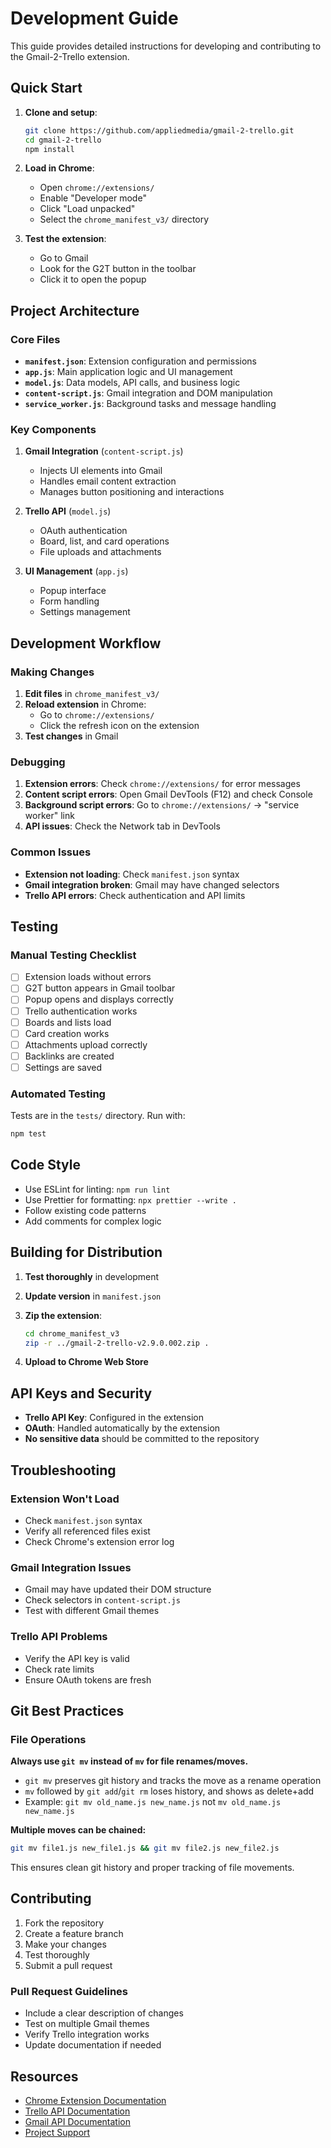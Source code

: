# Development Guide

This guide provides detailed instructions for developing and contributing to the Gmail-2-Trello extension.

## Quick Start

1. **Clone and setup**:

   ```zsh
   git clone https://github.com/appliedmedia/gmail-2-trello.git
   cd gmail-2-trello
   npm install
   ```

2. **Load in Chrome**:
   - Open `chrome://extensions/`
   - Enable "Developer mode"
   - Click "Load unpacked"
   - Select the `chrome_manifest_v3/` directory

3. **Test the extension**:
   - Go to Gmail
   - Look for the G2T button in the toolbar
   - Click it to open the popup

## Project Architecture

### Core Files

- **`manifest.json`**: Extension configuration and permissions
- **`app.js`**: Main application logic and UI management
- **`model.js`**: Data models, API calls, and business logic
- **`content-script.js`**: Gmail integration and DOM manipulation
- **`service_worker.js`**: Background tasks and message handling

### Key Components

1. **Gmail Integration** (`content-script.js`)
   - Injects UI elements into Gmail
   - Handles email content extraction
   - Manages button positioning and interactions

2. **Trello API** (`model.js`)
   - OAuth authentication
   - Board, list, and card operations
   - File uploads and attachments

3. **UI Management** (`app.js`)
   - Popup interface
   - Form handling
   - Settings management

## Development Workflow

### Making Changes

1. **Edit files** in `chrome_manifest_v3/`
2. **Reload extension** in Chrome:
   - Go to `chrome://extensions/`
   - Click the refresh icon on the extension
3. **Test changes** in Gmail

### Debugging

1. **Extension errors**: Check `chrome://extensions/` for error messages
2. **Content script errors**: Open Gmail DevTools (F12) and check Console
3. **Background script errors**: Go to `chrome://extensions/` → "service worker" link
4. **API issues**: Check the Network tab in DevTools

### Common Issues

- **Extension not loading**: Check `manifest.json` syntax
- **Gmail integration broken**: Gmail may have changed selectors
- **Trello API errors**: Check authentication and API limits

## Testing

### Manual Testing Checklist

- [ ] Extension loads without errors
- [ ] G2T button appears in Gmail toolbar
- [ ] Popup opens and displays correctly
- [ ] Trello authentication works
- [ ] Boards and lists load
- [ ] Card creation works
- [ ] Attachments upload correctly
- [ ] Backlinks are created
- [ ] Settings are saved

### Automated Testing

Tests are in the `tests/` directory. Run with:

```zsh
npm test
```

## Code Style

- Use ESLint for linting: `npm run lint`
- Use Prettier for formatting: `npx prettier --write .`
- Follow existing code patterns
- Add comments for complex logic

## Building for Distribution

1. **Test thoroughly** in development
2. **Update version** in `manifest.json`
3. **Zip the extension**:

   ```zsh
   cd chrome_manifest_v3
   zip -r ../gmail-2-trello-v2.9.0.002.zip .
   ```

4. **Upload to Chrome Web Store**

## API Keys and Security

- **Trello API Key**: Configured in the extension
- **OAuth**: Handled automatically by the extension
- **No sensitive data** should be committed to the repository

## Troubleshooting

### Extension Won't Load

- Check `manifest.json` syntax
- Verify all referenced files exist
- Check Chrome's extension error log

### Gmail Integration Issues

- Gmail may have updated their DOM structure
- Check selectors in `content-script.js`
- Test with different Gmail themes

### Trello API Problems

- Verify the API key is valid
- Check rate limits
- Ensure OAuth tokens are fresh

## Git Best Practices

### File Operations

**Always use `git mv` instead of `mv` for file renames/moves.**

- `git mv` preserves git history and tracks the move as a rename operation
- `mv` followed by `git add`/`git rm` loses history, and shows as delete+add
- Example: `git mv old_name.js new_name.js` not `mv old_name.js new_name.js`

**Multiple moves can be chained:**

```zsh
git mv file1.js new_file1.js && git mv file2.js new_file2.js
```

This ensures clean git history and proper tracking of file movements.

## Contributing

1. Fork the repository
2. Create a feature branch
3. Make your changes
4. Test thoroughly
5. Submit a pull request

### Pull Request Guidelines

- Include a clear description of changes
- Test on multiple Gmail themes
- Verify Trello integration works
- Update documentation if needed

## Resources

- [Chrome Extension Documentation](<https://developer.chrome.com/docs/extensions/>)
- [Trello API Documentation](<https://developer.atlassian.com/cloud/trello/>)
- [Gmail API Documentation](<https://developers.google.com/gmail/api>)
- [Project Support](<https://g2t.support>)
